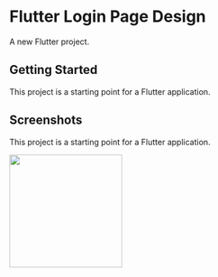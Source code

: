 # Flutter Login Page Design

A new Flutter project.

## Getting Started

This project is a starting point for a Flutter application.

## Screenshots

This project is a starting point for a Flutter application.

<img src="https://user-images.githubusercontent.com/58179608/153728916-f81734d6-086f-4d52-ad23-851e2e1b5053.gif" width="200" />